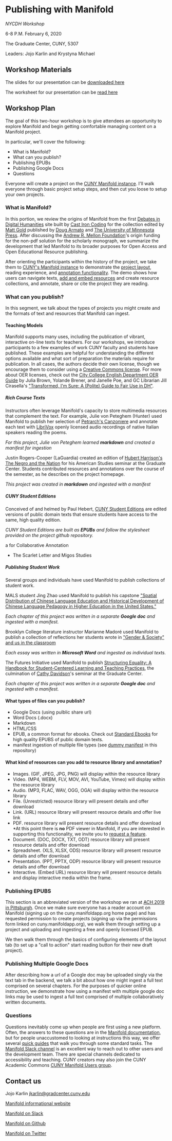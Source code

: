 # Publishing with Manifold
*NYCDH Workshop* 

6-8 P.M. February 6, 2020

The Graduate Center, CUNY, 5307

Leaders: Jojo Karlin and Krystyna Michael

## Workshop Materials

The slides for our presentation can be [downloaded here](https://github.com/jojokarlin/PublishingManifold/PublishingManifold/ManifoldPublishing_NYCDH2020.key)

The worksheet for our presentation can be [read here](https://github.com/jojokarlin/Manifold_Handout.docx)

## Workshop Plan

The goal of this two-hour workshop is to give attendees an opportunity to explore Manifold and begin getting comfortable managing content on a Manifold project.

In particular, we'll cover the following:

- What is Manifold?
- What can you publish?
- Publishing EPUBs 
- Publishing Google Docs
- Questions

Everyone will create a project on the [CUNY Manifold instance](https://cuny.manifoldapp.org). I'll walk everyone through basic project setup steps, and then cut you loose to setup your own projects.

### What is Manifold?
In this portion, we review the origins of Manifold from the first [Debates in Digital Humanities](https://dhdebates.gc.cuny.edu/) site built by [Cast Iron Coding](https://castironcoding.com/) for the collection edited by [Matt Gold](https://twitter.com/mkgold) published by [Doug Armato](https://twitter.com/noctambulate) and [The University of Minnesota Press](https://manifold.umn.edu/). After discussing the [Andrew R. Mellon Foundation](https://mellon.org/news-blog/articles/manifold-scholarship/)'s origin funding for the non-pdf solution for the scholarly monograph, we summarize the development that led Manifold to its broader purposes for Open Access and Open Educational Resource publishing.

After orienting the participants within the history of the project, we take them to [CUNY's Manifold instance](cuny.manifoldapp.org) to demonstrate the [project layout](https://cuny.manifoldapp.org/read/untitled-19b8ffcb-9e36-4979-83f2-d41520e8dd05/section/6b3e8941-3c60-4a65-a259-7713d3ff2878), reading experience, and [annotation functionality](https://cuny.manifoldapp.org/read/untitled-cfeb52cc-ce23-4eb5-b039-7baf200760ed/section/099f95ae-a371-483d-a6e9-c44d7e8f5418). The demo shows how users can navigate texts, [add and embed resources](https://cuny.manifoldapp.org/read/untitled-0db854db-81d0-4a6c-aeb6-3d74d67a19bf/section/6e7e3261-7475-4ad4-8b5c-113cbe6652c2) and create resource collections, and annotate, share or cite the project they are reading.

### What can you publish?
In this segment, we talk about the types of projects you might create and the formats of text and resources that Manifold can ingest. 

#### Teaching Models
Manifold supports many uses, including the publication of vibrant, interactive on-line texts for teachers. For our workshops, we introduce participants to a few examples of work CUNY faculty and students have published. These examples are helpful for understanding the different options available and what sort of preparation the materials require for publication. In all cases, the authors decide their own license, though we encourage them to consider using a [Creative Commons license](https://creativecommons.org/share-your-work/). For more about OER licenses, check out the [City College English Department OER Guide](https://cuny.manifoldapp.org/projects/city-college-english-department-oer-guide) by Julia Brown, Yolande Brener, and Janelle Poe, and GC Librarian Jill Cirasella's ["Transformed, I'm Sure: A (Polite) Guide to Fair Use in DH"](https://academicworks.cuny.edu/gc_pubs/509/).

##### Rich Course Texts

Instructors often leverage Manifold's capacity to store multimedia resources that complement the text. For example, Julie von Peteghem (Hunter) used Manifold to publish her selection of [Petrarch's Canzoniere](https://cuny.manifoldapp.org/projects/canzoniere) and annotate each text with [LibriVox](https://librivox.org/) openly licensed audio recordings of native Italian speakers reading the poems.

   *For this project, Julie von Peteghem learned **markdown** and created a manifest for ingestion*

Justin Rogers-Cooper (LaGuardia) created an edition of [Hubert Harrison's The Negro and the Nation](https://cuny.manifoldapp.org/projects/hubert-harrison-the-negro-and-the-nation) for his American Studies seminar at the Graduate Center. Students contributed resources and annotations over the course of the semester, as he describes on the project homepage.

*This project was created in **markdown** and ingested with a manifest*

##### CUNY Student Editions
Conceived of and helmed by Paul Hebert, [CUNY Student Editions](https://github.com/CUNY-Student-Editions) are edited versions of public domain texts that ensure students have access to the same, high quality edition.

*CUNY Student Editions are built as **EPUBs** and follow the stylesheet provided on the project github repository.*

a for Collaborative Annotation
 - The Scarlet Letter and Migos Studies

##### Publishing Student Work
Several groups and individuals have used Manifold to publish collections of student work.

MALS student Jing Zhao used Manifold to publish his capstone ["Spatial Distribution of Chinese Language Education and Historical Development of Chinese Language Pedagogy in Higher Education in the United States."](https://cuny.manifoldapp.org/projects/spatial-distribution-of-chinese-language-education-and-historical-development-of-chinese-language-pedagogy-in-higher-education-in-the-united-states)

*Each chapter of this project was written in a separate **Google doc** and ingested with a manifest.*

Brooklyn College literature instructor Marianne Madoré used Manifold to publish a collection of reflections her students wrote in ["Gender & Society" and us in the classroom](https://cuny.manifoldapp.org/projects/gender-and-society) 

*Each essay was written in **Microsoft Word** and ingested as individual texts.*

The Futures Initiative used Manifold to publish [Structuring Equality: A Handbook for Student-Centered Learning and Teaching Practices](https://cuny.manifoldapp.org/projects/structuring-equality), the culmination of [Cathy Davidson](https://www.gc.cuny.edu/Faculty/Core-Bios/Cathy-N-Davidson)'s seminar at the Graduate Center.

*Each chapter of this project was written in a separate **Google doc** and ingested with a manifest.*

#### What types of files can you publish?
 - Google Docs (using pulblic share url)
 - Word Docs (.docx)
 - Markdown
 - HTML/CSS
 - EPUB, a common format for ebooks. Check out [Standard Ebooks](standardebooks.org) for high quality EPUBS of public domain texts.
 - manifest ingestion of multiple file types (see [dummy manifest](https://github.com/jojokarlin/PublishingManifold/blob/master/manifest.yml) in this repository)

#### What kind of resources can you add to resource library and annotation?
 - Images. (GIF, JPEG, JPG, PNG) will display within the resource library
- Video. (MP4, WEBM, FLV, MOV, AVI, YouTube, Vimeo) will display within the resource library
- Audio. (MP3, FLAC, WAV, OGG, OGA) will display within the resource library
- File. (Unrestricted) resource library will present details and offer download
- Link. (URL) resource library will present resource details and offer live link
- PDF. resource library will present resource details and offer download *At this point there is **no** PDF viewer in Manifold, if you are interested in supporting this functionality, we invite you to [request a feature](https://github.com/ManifoldScholar/manifold/issues/new?template=features.md).
- Document. (DOC, DOCX, TXT, ODT) resource library will present resource details and offer download
- Spreadsheet. (XLS, XLSX, ODS) resource library will present resource details and offer download
- Presentation. (PPT, PPTX, ODP) resource library will present resource details and offer download
- Interactive. (Embed URL) resource library will present resource details and display interactive media within the frame.

### Publishing EPUBS
This section is an abbreviated version of the workshop we ran at [ACH 2019 in Pittsburgh](https://github.com/ManifoldScholar/ach-workshop). Once we make sure everyone has a reader account on Manifold (signing up on the cuny.manifoldapp.org home page) and has requested permission to create projects (signing up via the permissions form linked on cuny.manifoldapp.org), we walk them through setting up a project and uploading and ingesting a free and openly licensed EPUB.

We then walk them through the basics of configuring elements of the layout tab (to set up a "call to action" start reading button for their new draft project).

### Publishing Multiple Google Docs
After describing how a url of a Google doc may be uploaded singly via the text tab in the backend, we talk a bit about how one might ingest a full text comprised on several chapters. For the purposes of quicker online instruction, we demonstrate how using a manifest with multiple google doc links may be used to ingest a full text comprised of multiple collaboratively written documents.

### Questions
Questions inevitably come up when people are first using a new platform. Often, the answers to these questions are in the [Manifold documentation](https://manifoldapp.org/docs/), but for people unaccustomed to looking at instructions this way, we offer several [quick guides](https://cuny.manifoldapp.org/projects/getting-started-with-manifold) that walk you through some standard tasks. The [Manifold Slack channel](https://manifold-slackin.herokuapp.com/) is an excellent way to reach out to other users and the development team. There are special channels dedicated to accessibility and teaching. CUNY creators may also join the CUNY Academic Commons [CUNY Manifold Users group](https://commons.gc.cuny.edu/groups/cuny-manifold-users/).


## Contact us

Jojo Karlin jkarlin@gradcenter.cuny.edu

[Manifold informational website](https://manifoldapp.org/)

[Manifold on Slack](https://manifold-slackin.herokuapp.com/)

[Manifold on Github](https://github.com/ManifoldScholar/manifold)

[Manifold on Twitter](https://twitter.com/ManifoldScholar)

